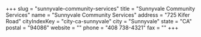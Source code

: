 +++
slug = "sunnyvale-community-services"
title = "Sunnyvale Community Services"
name = "Sunnyvale Community Services"
address = "725 Kifer Road"
cityIndexKey = "city-ca-sunnyvale"
city = "Sunnyvale"
state = "CA"
postal = "94086"
website = ""
phone = "408 738-4321"
fax = ""
+++
